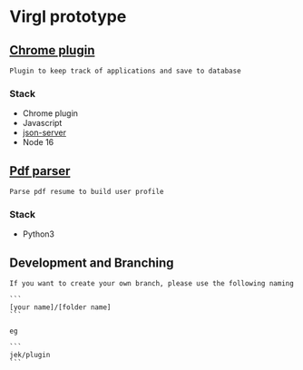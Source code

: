 # Virgl prototype

## [Chrome plugin](/plugin/README.md)

    Plugin to keep track of applications and save to database

### Stack

  - Chrome plugin
  - Javascript
  - [json-server](https://www.npmjs.com/package/json-server)
  - Node 16

## [Pdf parser](/parser/README.md)

    Parse pdf resume to build user profile

### Stack

  - Python3

## Development and Branching

    If you want to create your own branch, please use the following naming

    ```
    [your name]/[folder name]
    ```

    eg

    ```
    jek/plugin
    ```